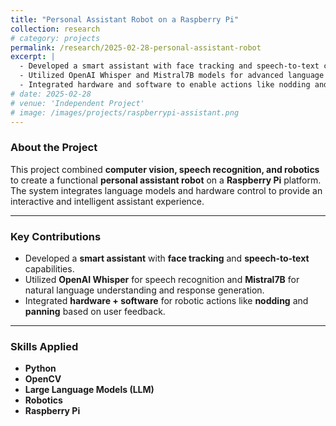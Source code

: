 ```yaml
---
title: "Personal Assistant Robot on a Raspberry Pi"
collection: research
# category: projects
permalink: /research/2025-02-28-personal-assistant-robot
excerpt: |
  - Developed a smart assistant with face tracking and speech-to-text capabilities.  
  - Utilized OpenAI Whisper and Mistral7B models for advanced language understanding and response generation.  
  - Integrated hardware and software to enable actions like nodding and panning based on user feedback.  
# date: 2025-02-28
# venue: 'Independent Project'
# image: /images/projects/raspberrypi-assistant.png
---
```


### About the Project
This project combined **computer vision, speech recognition, and robotics** to create a functional **personal assistant robot** on a **Raspberry Pi** platform.  
The system integrates language models and hardware control to provide an interactive and intelligent assistant experience.

<!-- <p align="center">
  <img src="/images/projects/raspberrypi-assistant.png" alt="Raspberry Pi Personal Assistant Robot" style="max-width: 800px; width: 100%; height: auto;">
</p> -->

---

### Key Contributions
- Developed a **smart assistant** with **face tracking** and **speech-to-text** capabilities.  
- Utilized **OpenAI Whisper** for speech recognition and **Mistral7B** for natural language understanding and response generation.  
- Integrated **hardware + software** for robotic actions like **nodding** and **panning** based on user feedback.  

---

### Skills Applied
- **Python**  
- **OpenCV**  
- **Large Language Models (LLM)**  
- **Robotics**  
- **Raspberry Pi**  
